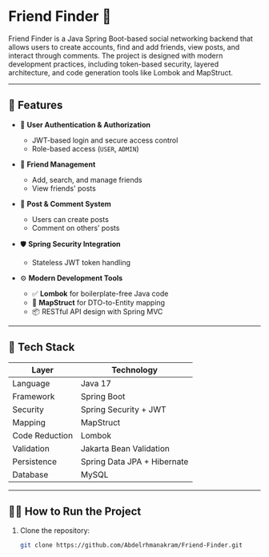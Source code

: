 # Friend Finder 👥

Friend Finder is a Java Spring Boot-based social networking backend that allows users to create accounts, find and add friends, view posts, and interact through comments. The project is designed with modern development practices, including token-based security, layered architecture, and code generation tools like Lombok and MapStruct.

---

## 🚀 Features

- 🔐 **User Authentication & Authorization**
  - JWT-based login and secure access control
  - Role-based access (`USER`, `ADMIN`)

- 👥 **Friend Management**
  - Add, search, and manage friends
  - View friends' posts

- 📝 **Post & Comment System**
  - Users can create posts
  - Comment on others’ posts

- 🛡️ **Spring Security Integration**
  - Stateless JWT token handling

- ⚙️ **Modern Development Tools**
  - ✅ **Lombok** for boilerplate-free Java code
  - 🔁 **MapStruct** for DTO-to-Entity mapping
  - 📦 RESTful API design with Spring MVC

---

## 🧰 Tech Stack

| Layer            | Technology                     |
|------------------|--------------------------------|
| Language         | Java 17                        |
| Framework        | Spring Boot                    |
| Security         | Spring Security + JWT          |
| Mapping          | MapStruct                      |
| Code Reduction   | Lombok                         |
| Validation       | Jakarta Bean Validation        |
| Persistence      | Spring Data JPA + Hibernate    |
| Database         | MySQL 

---

## 🧑‍💻 How to Run the Project

1. Clone the repository:
   ```bash
   git clone https://github.com/Abdelrhmanakram/Friend-Finder.git
